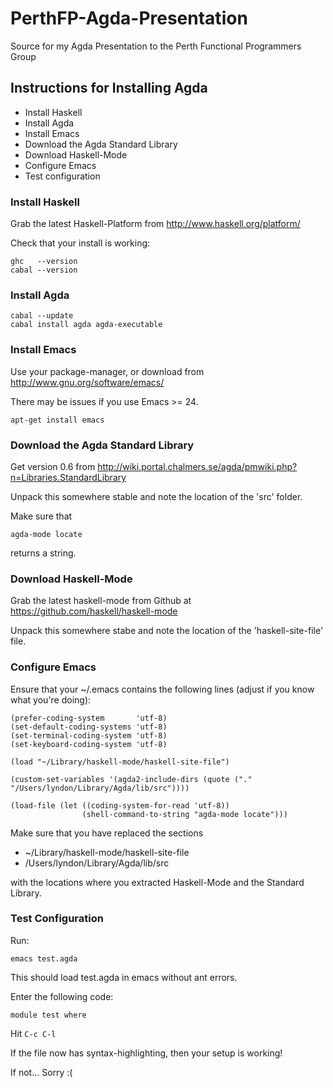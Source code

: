 PerthFP-Agda-Presentation
=========================

Source for my Agda Presentation to the Perth Functional Programmers Group

## Instructions for Installing Agda

* Install Haskell
* Install Agda
* Install Emacs
* Download the Agda Standard Library
* Download Haskell-Mode
* Configure Emacs
* Test configuration

### Install Haskell

Grab the latest Haskell-Platform from http://www.haskell.org/platform/

Check that your install is working:

    ghc   --version
    cabal --version

### Install Agda

    cabal --update
    cabal install agda agda-executable

### Install Emacs

Use your package-manager, or download from http://www.gnu.org/software/emacs/

There may be issues if you use Emacs \>= 24.

    apt-get install emacs


### Download the Agda Standard Library

Get version 0.6 from http://wiki.portal.chalmers.se/agda/pmwiki.php?n=Libraries.StandardLibrary

Unpack this somewhere stable and note the location of the 'src' folder.

Make sure that

    agda-mode locate

returns a string.

### Download Haskell-Mode

Grab the latest haskell-mode from Github at https://github.com/haskell/haskell-mode

Unpack this somewhere stabe and note the location of the 'haskell-site-file' file.

### Configure Emacs

Ensure that your ~/.emacs contains the following lines (adjust if you know what you're doing):

    (prefer-coding-system       'utf-8)
    (set-default-coding-systems 'utf-8)
    (set-terminal-coding-system 'utf-8)
    (set-keyboard-coding-system 'utf-8)

    (load "~/Library/haskell-mode/haskell-site-file")

    (custom-set-variables '(agda2-include-dirs (quote ("." "/Users/lyndon/Library/Agda/lib/src"))))

    (load-file (let ((coding-system-for-read 'utf-8))
                    (shell-command-to-string "agda-mode locate")))

Make sure that you have replaced the sections

* ~/Library/haskell-mode/haskell-site-file
* /Users/lyndon/Library/Agda/lib/src

with the locations where you extracted Haskell-Mode and the Standard Library.

### Test Configuration

Run:

    emacs test.agda

This should load test.agda in emacs without ant errors.

Enter the following code:

    module test where

Hit `C-c C-l`

If the file now has syntax-highlighting, then your setup is working!

If not... Sorry :(
